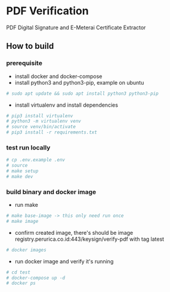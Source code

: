 # PDF Verification
PDF Digital Signature and E-Meterai Certificate Extractor

## How to build
### prerequisite
- install docker and docker-compose
- install python3 and python3-pip, example on ubuntu
```sh
# sudo apt update && sudo apt install python3 python3-pip
```
- install virtualenv and install dependencies
```sh
# pip3 install virtualenv
# python3 -m virtualenv venv
# source venv/bin/activate
# pip3 install -r requirements.txt
```

### test run locally
```sh
# cp .env.example .env
# source 
# make setup
# make dev
```

### build binary and docker image
- run make
```sh
# make base-image -> this only need run once
# make image
```

- confirm created image, there's should be image registry.perurica.co.id:443/keysign/verify-pdf with tag latest
```sh
# docker images
```

- run docker image and verify it's running
```sh
# cd test
# docker-compose up -d
# docker ps
```
